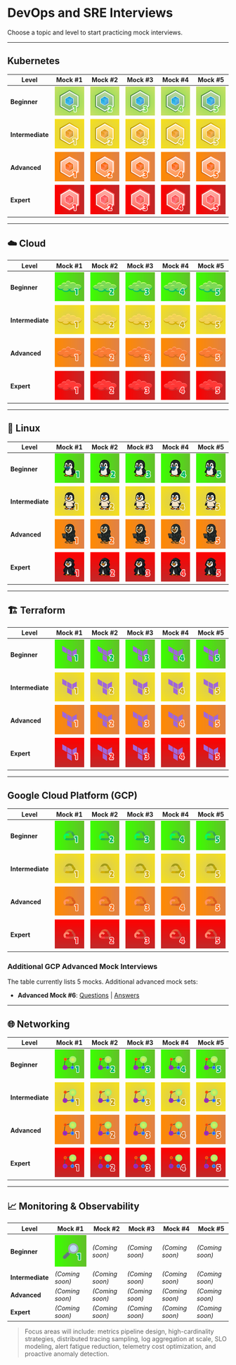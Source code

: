 # DevOps and SRE Interviews

Choose a topic and level to start practicing mock interviews.

---

## Kubernetes

| Level | Mock #1 | Mock #2 | Mock #3 | Mock #4 | Mock #5 |
|---|---|---|---|---|---|
| **Beginner** | [![Mock 1](images/interviews/kubernetes/beginner/mock_1.png)](interviews/kubernetes/beginner/mock_1_questions.md) | [![Mock 2](images/interviews/kubernetes/beginner/mock_2.png)](interviews/kubernetes/beginner/mock_2_questions.md) | [![Mock 3](images/interviews/kubernetes/beginner/mock_3.png)](interviews/kubernetes/beginner/mock_3_questions.md) | [![Mock 4](images/interviews/kubernetes/beginner/mock_4.png)](interviews/kubernetes/beginner/mock_4_questions.md) | [![Mock 5](images/interviews/kubernetes/beginner/mock_5.png)](interviews/kubernetes/beginner/mock_5_questions.md) |
| **Intermediate** | [![Mock 1](images/interviews/kubernetes/intermediate/mock_1.png)](interviews/kubernetes/intermediate/mock_1_questions.md) | [![Mock 2](images/interviews/kubernetes/intermediate/mock_2.png)](interviews/kubernetes/intermediate/mock_2_questions.md) | [![Mock 3](images/interviews/kubernetes/intermediate/mock_3.png)](interviews/kubernetes/intermediate/mock_3_questions.md) | [![Mock 4](images/interviews/kubernetes/intermediate/mock_4.png)](interviews/kubernetes/intermediate/mock_4_questions.md) | [![Mock 5](images/interviews/kubernetes/intermediate/mock_5.png)](interviews/kubernetes/intermediate/mock_5_questions.md) |
| **Advanced** | [![Mock 1](images/interviews/kubernetes/advanced/mock_1.png)](interviews/kubernetes/advanced/mock_1_questions.md) | [![Mock 2](images/interviews/kubernetes/advanced/mock_2.png)](interviews/kubernetes/advanced/mock_2_questions.md) | [![Mock 3](images/interviews/kubernetes/advanced/mock_3.png)](interviews/kubernetes/advanced/mock_3_questions.md) | [![Mock 4](images/interviews/kubernetes/advanced/mock_4.png)](interviews/kubernetes/advanced/mock_4_questions.md) | [![Mock 5](images/interviews/kubernetes/advanced/mock_5.png)](interviews/kubernetes/advanced/mock_5_questions.md) |
| **Expert** | [![Mock 1](images/interviews/kubernetes/expert/mock_1.png)](interviews/kubernetes/expert/mock_1_questions.md) | [![Mock 2](images/interviews/kubernetes/expert/mock_2.png)](interviews/kubernetes/expert/mock_2_questions.md) | [![Mock 3](images/interviews/kubernetes/expert/mock_3.png)](interviews/kubernetes/expert/mock_3_questions.md) | [![Mock 4](images/interviews/kubernetes/expert/mock_4.png)](interviews/kubernetes/expert/mock_4_questions.md) | [![Mock 5](images/interviews/kubernetes/expert/mock_5.png)](interviews/kubernetes/expert/mock_5_questions.md) |

---

## ☁️ Cloud

| Level | Mock #1 | Mock #2 | Mock #3 | Mock #4 | Mock #5 |
|---|---|---|---|---|---|
| **Beginner** | [![Mock 1](images/interviews/cloud/beginner/mock_1.png)](interviews/cloud/beginner/mock_1_questions.md) | [![Mock 2](images/interviews/cloud/beginner/mock_2.png)](interviews/cloud/beginner/mock_2_questions.md) | [![Mock 3](images/interviews/cloud/beginner/mock_3.png)](interviews/cloud/beginner/mock_3_questions.md) | [![Mock 4](images/interviews/cloud/beginner/mock_4.png)](interviews/cloud/beginner/mock_4_questions.md) | [![Mock 5](images/interviews/cloud/beginner/mock_5.png)](interviews/cloud/beginner/mock_5_questions.md) |
| **Intermediate** | [![Mock 1](images/interviews/cloud/intermediate/mock_1.png)](interviews/cloud/intermediate/mock_1_questions.md) | [![Mock 2](images/interviews/cloud/intermediate/mock_2.png)](interviews/cloud/intermediate/mock_2_questions.md) | [![Mock 3](images/interviews/cloud/intermediate/mock_3.png)](interviews/cloud/intermediate/mock_3_questions.md) | [![Mock 4](images/interviews/cloud/intermediate/mock_4.png)](interviews/cloud/intermediate/mock_4_questions.md) | [![Mock 5](images/interviews/cloud/intermediate/mock_5.png)](interviews/cloud/intermediate/mock_5_questions.md) |
| **Advanced** | [![Mock 1](images/interviews/cloud/advanced/mock_1.png)](interviews/cloud/advanced/mock_1_questions.md) | [![Mock 2](images/interviews/cloud/advanced/mock_2.png)](interviews/cloud/advanced/mock_2_questions.md) | [![Mock 3](images/interviews/cloud/advanced/mock_3.png)](interviews/cloud/advanced/mock_3_questions.md) | [![Mock 4](images/interviews/cloud/advanced/mock_4.png)](interviews/cloud/advanced/mock_4_questions.md) | [![Mock 5](images/interviews/cloud/advanced/mock_5.png)](interviews/cloud/advanced/mock_5_questions.md) |
| **Expert** | [![Mock 1](images/interviews/cloud/expert/mock_1.png)](interviews/cloud/expert/mock_1_questions.md) | [![Mock 2](images/interviews/cloud/expert/mock_2.png)](interviews/cloud/expert/mock_2_questions.md) | [![Mock 3](images/interviews/cloud/expert/mock_3.png)](interviews/cloud/expert/mock_3_questions.md) | [![Mock 4](images/interviews/cloud/expert/mock_4.png)](interviews/cloud/expert/mock_4_questions.md) | [![Mock 5](images/interviews/cloud/expert/mock_5.png)](interviews/cloud/expert/mock_5_questions.md) |

---

## 🐧 Linux

| Level | Mock #1 | Mock #2 | Mock #3 | Mock #4 | Mock #5 |
|---|---|---|---|---|---|
| **Beginner** | [![Mock 1](images/interviews/linux/beginner/mock_1.png)](interviews/linux/beginner/mock_1_questions.md) | [![Mock 2](images/interviews/linux/beginner/mock_2.png)](interviews/linux/beginner/mock_2_questions.md) | [![Mock 3](images/interviews/linux/beginner/mock_3.png)](interviews/linux/beginner/mock_3_questions.md) | [![Mock 4](images/interviews/linux/beginner/mock_4.png)](interviews/linux/beginner/mock_4_questions.md) | [![Mock 5](images/interviews/linux/beginner/mock_5.png)](interviews/linux/beginner/mock_5_questions.md) |
| **Intermediate** | [![Mock 1](images/interviews/linux/intermediate/mock_1.png)](interviews/linux/intermediate/mock_1_questions.md) | [![Mock 2](images/interviews/linux/intermediate/mock_2.png)](interviews/linux/intermediate/mock_2_questions.md) | [![Mock 3](images/interviews/linux/intermediate/mock_3.png)](interviews/linux/intermediate/mock_3_questions.md) | [![Mock 4](images/interviews/linux/intermediate/mock_4.png)](interviews/linux/intermediate/mock_4_questions.md) | [![Mock 5](images/interviews/linux/intermediate/mock_5.png)](interviews/linux/intermediate/mock_5_questions.md) |
| **Advanced** | [![Mock 1](images/interviews/linux/advanced/mock_1.png)](interviews/linux/advanced/mock_1_questions.md) | [![Mock 2](images/interviews/linux/advanced/mock_2.png)](interviews/linux/advanced/mock_2_questions.md) | [![Mock 3](images/interviews/linux/advanced/mock_3.png)](interviews/linux/advanced/mock_3_questions.md) | [![Mock 4](images/interviews/linux/advanced/mock_4.png)](interviews/linux/advanced/mock_4_questions.md) | [![Mock 5](images/interviews/linux/advanced/mock_5.png)](interviews/linux/advanced/mock_5_questions.md) |
| **Expert** | [![Mock 1](images/interviews/linux/expert/mock_1.png)](interviews/linux/expert/mock_1_questions.md) | [![Mock 2](images/interviews/linux/expert/mock_2.png)](interviews/linux/expert/mock_2_questions.md) | [![Mock 3](images/interviews/linux/expert/mock_3.png)](interviews/linux/expert/mock_3_questions.md) | [![Mock 4](images/interviews/linux/expert/mock_4.png)](interviews/linux/expert/mock_4_questions.md) | [![Mock 5](images/interviews/linux/expert/mock_5.png)](interviews/linux/expert/mock_5_questions.md) |

---

## 🏗️ Terraform

| Level | Mock #1 | Mock #2 | Mock #3 | Mock #4 | Mock #5 |
|---|---|---|---|---|---|
| **Beginner** | [![Mock 1](images/interviews/terraform/beginner/mock_1.png)](interviews/terraform/beginner/mock_1_questions.md) | [![Mock 2](images/interviews/terraform/beginner/mock_2.png)](interviews/terraform/beginner/mock_2_questions.md) | [![Mock 3](images/interviews/terraform/beginner/mock_3.png)](interviews/terraform/beginner/mock_3_questions.md) | [![Mock 4](images/interviews/terraform/beginner/mock_4.png)](interviews/terraform/beginner/mock_4_questions.md) | [![Mock 5](images/interviews/terraform/beginner/mock_5.png)](interviews/terraform/beginner/mock_5_questions.md) |
| **Intermediate** | [![Mock 1](images/interviews/terraform/intermediate/mock_1.png)](interviews/terraform/intermediate/mock_1_questions.md) | [![Mock 2](images/interviews/terraform/intermediate/mock_2.png)](interviews/terraform/intermediate/mock_2_questions.md) | [![Mock 3](images/interviews/terraform/intermediate/mock_3.png)](interviews/terraform/intermediate/mock_3_questions.md) | [![Mock 4](images/interviews/terraform/intermediate/mock_4.png)](interviews/terraform/intermediate/mock_4_questions.md) | [![Mock 5](images/interviews/terraform/intermediate/mock_5.png)](interviews/terraform/intermediate/mock_5_questions.md) |
| **Advanced** | [![Mock 1](images/interviews/terraform/advanced/mock_1.png)](interviews/terraform/advanced/mock_1_questions.md) | [![Mock 2](images/interviews/terraform/advanced/mock_2.png)](interviews/terraform/advanced/mock_2_questions.md) | [![Mock 3](images/interviews/terraform/advanced/mock_3.png)](interviews/terraform/advanced/mock_3_questions.md) | [![Mock 4](images/interviews/terraform/advanced/mock_4.png)](interviews/terraform/advanced/mock_4_questions.md) | [![Mock 5](images/interviews/terraform/advanced/mock_5.png)](interviews/terraform/advanced/mock_5_questions.md) |
| **Expert** | [![Mock 1](images/interviews/terraform/expert/mock_1.png)](interviews/terraform/expert/mock_1_questions.md) | [![Mock 2](images/interviews/terraform/expert/mock_2.png)](interviews/terraform/expert/mock_2_questions.md) | [![Mock 3](images/interviews/terraform/expert/mock_3.png)](interviews/terraform/expert/mock_3_questions.md) | [![Mock 4](images/interviews/terraform/expert/mock_4.png)](interviews/terraform/expert/mock_4_questions.md) | [![Mock 5](images/interviews/terraform/expert/mock_5.png)](interviews/terraform/expert/mock_5_questions.md) |

---

## Google Cloud Platform (GCP)

| Level | Mock #1 | Mock #2 | Mock #3 | Mock #4 | Mock #5 |
|---|---|---|---|---|---|
| **Beginner** | [![Mock 1](images/interviews/gcp/beginner/mock_1.png)](interviews/gcp/beginner/mock_1_questions.md) | [![Mock 2](images/interviews/gcp/beginner/mock_2.png)](interviews/gcp/beginner/mock_2_questions.md) | [![Mock 3](images/interviews/gcp/beginner/mock_3.png)](interviews/gcp/beginner/mock_3_questions.md) | [![Mock 4](images/interviews/gcp/beginner/mock_4.png)](interviews/gcp/beginner/mock_4_questions.md) | [![Mock 5](images/interviews/gcp/beginner/mock_5.png)](interviews/gcp/beginner/mock_5_questions.md) |
| **Intermediate** | [![Mock 1](images/interviews/gcp/intermediate/mock_1.png)](interviews/gcp/intermediate/mock_1_questions.md) | [![Mock 2](images/interviews/gcp/intermediate/mock_2.png)](interviews/gcp/intermediate/mock_2_questions.md) | [![Mock 3](images/interviews/gcp/intermediate/mock_3.png)](interviews/gcp/intermediate/mock_3_questions.md) | [![Mock 4](images/interviews/gcp/intermediate/mock_4.png)](interviews/gcp/intermediate/mock_4_questions.md) | [![Mock 5](images/interviews/gcp/intermediate/mock_5.png)](interviews/gcp/intermediate/mock_5_questions.md) |
| **Advanced** | [![Mock 1](images/interviews/gcp/advanced/mock_1.png)](interviews/gcp/advanced/mock_1_questions.md) | [![Mock 2](images/interviews/gcp/advanced/mock_2.png)](interviews/gcp/advanced/mock_2_questions.md) | [![Mock 3](images/interviews/gcp/advanced/mock_3.png)](interviews/gcp/advanced/mock_3_questions.md) | [![Mock 4](images/interviews/gcp/advanced/mock_4.png)](interviews/gcp/advanced/mock_4_questions.md) | [![Mock 5](images/interviews/gcp/advanced/mock_5.png)](interviews/gcp/advanced/mock_5_questions.md) |
| **Expert** | [![Mock 1](images/interviews/gcp/expert/mock_1.png)](interviews/gcp/expert/mock_1_questions.md) | [![Mock 2](images/interviews/gcp/expert/mock_2.png)](interviews/gcp/expert/mock_2_questions.md) | [![Mock 3](images/interviews/gcp/expert/mock_3.png)](interviews/gcp/expert/mock_3_questions.md) | [![Mock 4](images/interviews/gcp/expert/mock_4.png)](interviews/gcp/expert/mock_4_questions.md) | [![Mock 5](images/interviews/gcp/expert/mock_5.png)](interviews/gcp/expert/mock_5_questions.md) |

### Additional GCP Advanced Mock Interviews

The table currently lists 5 mocks. Additional advanced mock sets:

- **Advanced Mock #6**: [Questions](interviews/gcp/advanced/mock_6_questions.md) | [Answers](interviews/gcp/advanced/mock_6_answers.md)

---

## 🌐 Networking

| Level | Mock #1 | Mock #2 | Mock #3 | Mock #4 | Mock #5 |
|---|---|---|---|---|---|
| **Beginner** | [![Mock 1](images/interviews/networking/beginner/mock_1.png)](interviews/networking/beginner/mock_1_questions.md) | [![Mock 2](images/interviews/networking/beginner/mock_2.png)](interviews/networking/beginner/mock_2_questions.md) | [![Mock 3](images/interviews/networking/beginner/mock_3.png)](interviews/networking/beginner/mock_3_questions.md) | [![Mock 4](images/interviews/networking/beginner/mock_4.png)](interviews/networking/beginner/mock_4_questions.md) | [![Mock 5](images/interviews/networking/beginner/mock_5.png)](interviews/networking/beginner/mock_5_questions.md) |
| **Intermediate** | [![Mock 1](images/interviews/networking/intermediate/mock_1.png)](interviews/networking/intermediate/mock_1_questions.md) | [![Mock 2](images/interviews/networking/intermediate/mock_2.png)](interviews/networking/intermediate/mock_2_questions.md) | [![Mock 3](images/interviews/networking/intermediate/mock_3.png)](interviews/networking/intermediate/mock_3_questions.md) | [![Mock 4](images/interviews/networking/intermediate/mock_4.png)](interviews/networking/intermediate/mock_4_questions.md) | [![Mock 5](images/interviews/networking/intermediate/mock_5.png)](interviews/networking/intermediate/mock_5_questions.md) |
| **Advanced** | [![Mock 1](images/interviews/networking/advanced/mock_1.png)](interviews/networking/advanced/mock_1_questions.md) | [![Mock 2](images/interviews/networking/advanced/mock_2.png)](interviews/networking/advanced/mock_2_questions.md) | [![Mock 3](images/interviews/networking/advanced/mock_3.png)](interviews/networking/advanced/mock_3_questions.md) | [![Mock 4](images/interviews/networking/advanced/mock_4.png)](interviews/networking/advanced/mock_4_questions.md) | [![Mock 5](images/interviews/networking/advanced/mock_5.png)](interviews/networking/advanced/mock_5_questions.md) |
| **Expert** | [![Mock 1](images/interviews/networking/expert/mock_1.png)](interviews/networking/expert/mock_1_questions.md) | [![Mock 2](images/interviews/networking/expert/mock_2.png)](interviews/networking/expert/mock_2_questions.md) | [![Mock 3](images/interviews/networking/expert/mock_3.png)](interviews/networking/expert/mock_3_questions.md) | [![Mock 4](images/interviews/networking/expert/mock_4.png)](interviews/networking/expert/mock_4_questions.md) | [![Mock 5](images/interviews/networking/expert/mock_5.png)](interviews/networking/expert/mock_5_questions.md) |

---

## 📈 Monitoring & Observability

| Level | Mock #1 | Mock #2 | Mock #3 | Mock #4 | Mock #5 |
|---|---|---|---|---|---|
| **Beginner** | [![Mock 1](images/interviews/monitoring/beginner/mock_1.png)](interviews/monitoring/beginner/mock_1_questions.md) | *(Coming soon)* | *(Coming soon)* | *(Coming soon)* | *(Coming soon)* |
| **Intermediate** | *(Coming soon)* | *(Coming soon)* | *(Coming soon)* | *(Coming soon)* | *(Coming soon)* |
| **Advanced** | *(Coming soon)* | *(Coming soon)* | *(Coming soon)* | *(Coming soon)* | *(Coming soon)* |
| **Expert** | *(Coming soon)* | *(Coming soon)* | *(Coming soon)* | *(Coming soon)* | *(Coming soon)* |

> Focus areas will include: metrics pipeline design, high-cardinality strategies, distributed tracing sampling, log aggregation at scale, SLO modeling, alert fatigue reduction, telemetry cost optimization, and proactive anomaly detection.
